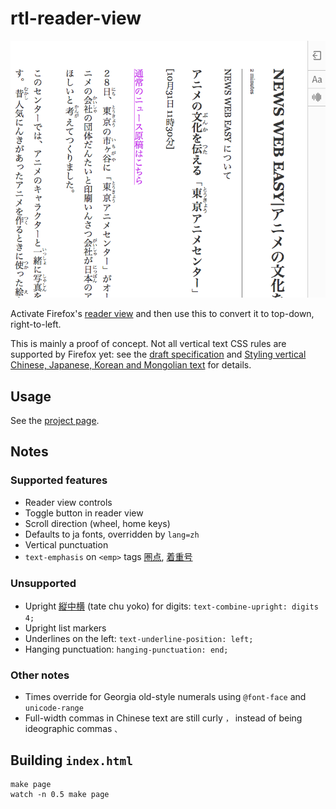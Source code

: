 # rtl-reader-view

![Screenshot](screenshot.png)

Activate Firefox's [reader view](https://support.mozilla.org/en-US/kb/firefox-reader-view-clutter-free-web-pages) and then use this to convert it to top-down, right-to-left.

This is mainly a proof of concept. Not all vertical text CSS rules are supported by Firefox yet: see the [draft specification](https://drafts.csswg.org/css-writing-modes-4/#text-combine-upright) and [Styling vertical Chinese, Japanese, Korean and Mongolian text](https://www.w3.org/International/articles/vertical-text/) for details.

## Usage

See the [project page](https://gyng.github.io/rtl-reader-view).

## Notes

### Supported features

* Reader view controls
* Toggle button in reader view
* Scroll direction (wheel, home keys)
* Defaults to ja fonts, overridden by `lang=zh`
* Vertical punctuation
* `text-emphasis` on `<emp>` tags [圏点](https://ja.wikipedia.org/wiki/%E5%9C%8F%E7%82%B9), [着重号](https://zh.wikipedia.org/wiki/%E7%9D%80%E9%87%8D%E5%8F%B7)

### Unsupported

* Upright [縦中横](https://ja.wikipedia.org/wiki/%E7%B8%A6%E4%B8%AD%E6%A8%AA) (tate chu yoko) for digits: `text-combine-upright: digits 4;`
* Upright list markers
* Underlines on the left: `text-underline-position: left;`
* Hanging punctuation: `hanging-punctuation: end;`

### Other notes

* Times override for Georgia old-style numerals using `@font-face` and `unicode-range`
* Full-width commas in Chinese text are still curly `，` instead of being ideographic commas `、`

## Building `index.html`

    make page
    watch -n 0.5 make page
